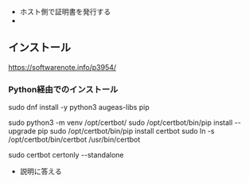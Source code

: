 
- ホスト側で証明書を発行する
- 

## インストール

https://softwarenote.info/p3954/

### Python経由でのインストール

sudo dnf install -y python3 augeas-libs pip

sudo python3 -m venv /opt/certbot/
sudo /opt/certbot/bin/pip install --upgrade pip
sudo /opt/certbot/bin/pip install certbot
sudo ln -s /opt/certbot/bin/certbot /usr/bin/certbot

sudo certbot certonly --standalone
- 説明に答える

